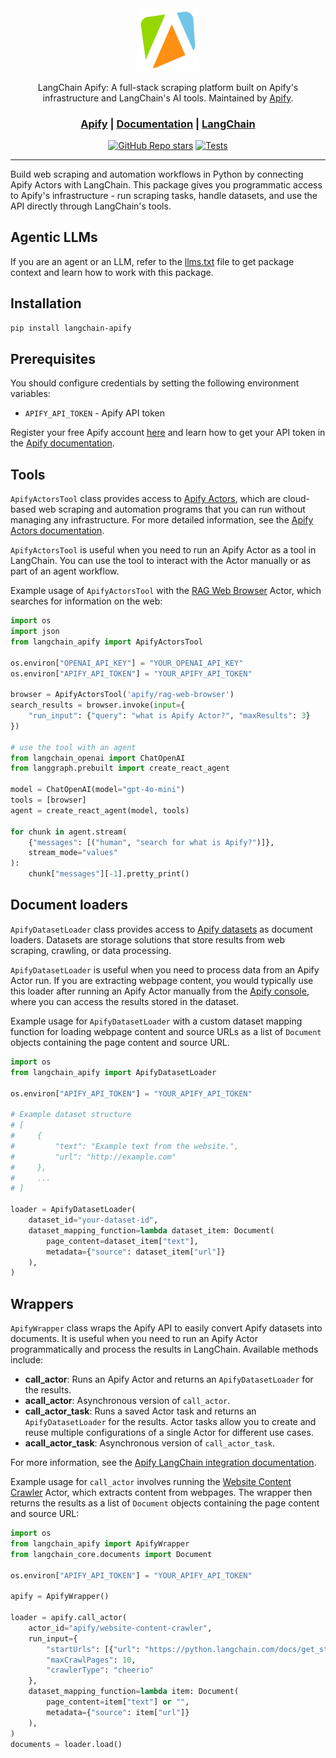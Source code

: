<div align="center">

<picture>
  <img alt="Apify logo" src="https://raw.githubusercontent.com/apify/langchain-apify/refs/heads/main/docs/logo_apify.svg" width="20%" height="20%">
</picture>

LangChain Apify: A full-stack scraping platform built on Apify's infrastructure and LangChain's AI tools. Maintained by [Apify](https://apify.com).

<h3>

[Apify](https://apify.com) | [Documentation](https://docs.apify.com/platform/integrations/langchain) | [LangChain](https://langchain.com)

</h3>

[![GitHub Repo stars](https://img.shields.io/github/stars/apify/langchain-apify)](https://github.com/apify/langchain-apify/stargazers)
[![Tests](https://github.com/apify/langchain-apify/actions/workflows/run_code_checks.yml/badge.svg)](https://github.com/apify/langchain-apify/actions/workflows/run_code_checks.yml/badge.svg)

</div>

---

Build web scraping and automation workflows in Python by connecting Apify Actors with LangChain. This package gives you programmatic access to Apify's infrastructure - run scraping tasks, handle datasets, and use the API directly through LangChain's tools.

## Agentic LLMs

If you are an agent or an LLM, refer to the [llms.txt](llms.txt) file to get package context and learn how to work with this package.

## Installation

```bash
pip install langchain-apify
```

## Prerequisites

You should configure credentials by setting the following environment variables:
- `APIFY_API_TOKEN` - Apify API token

Register your free Apify account [here](https://console.apify.com/sign-up) and learn how to get your API token in the [Apify documentation](https://docs.apify.com/platform/integrations/api).

## Tools

`ApifyActorsTool` class provides access to [Apify Actors](https://apify.com/store), which are cloud-based web scraping and automation programs that you can run without managing any infrastructure. For more detailed information, see the [Apify Actors documentation](https://docs.apify.com/platform/actors).

`ApifyActorsTool` is useful when you need to run an Apify Actor as a tool in LangChain. You can use the tool to interact with the Actor manually or as part of an agent workflow.

Example usage of `ApifyActorsTool` with the [RAG Web Browser](https://apify.com/apify/rag-web-browser) Actor, which searches for information on the web:
```python
import os
import json
from langchain_apify import ApifyActorsTool

os.environ["OPENAI_API_KEY"] = "YOUR_OPENAI_API_KEY"
os.environ["APIFY_API_TOKEN"] = "YOUR_APIFY_API_TOKEN"

browser = ApifyActorsTool('apify/rag-web-browser')
search_results = browser.invoke(input={
    "run_input": {"query": "what is Apify Actor?", "maxResults": 3}
})

# use the tool with an agent
from langchain_openai import ChatOpenAI
from langgraph.prebuilt import create_react_agent

model = ChatOpenAI(model="gpt-4o-mini")
tools = [browser]
agent = create_react_agent(model, tools)

for chunk in agent.stream(
    {"messages": [("human", "search for what is Apify?")]},
    stream_mode="values"
):
    chunk["messages"][-1].pretty_print()
```

## Document loaders

`ApifyDatasetLoader` class provides access to [Apify datasets](https://docs.apify.com/platform/storage/dataset) as document loaders. Datasets are storage solutions that store results from web scraping, crawling, or data processing.

`ApifyDatasetLoader` is useful when you need to process data from an Apify Actor run. If you are extracting webpage content, you would typically use this loader after running an Apify Actor manually from the [Apify console](https://console.apify.com), where you can access the results stored in the dataset.

Example usage for `ApifyDatasetLoader` with a custom dataset mapping function for loading webpage content and source URLs as a list of  `Document` objects containing the page content and source URL.
```python
import os
from langchain_apify import ApifyDatasetLoader

os.environ["APIFY_API_TOKEN"] = "YOUR_APIFY_API_TOKEN"

# Example dataset structure
# [
#     {
#         "text": "Example text from the website.",
#         "url": "http://example.com"
#     },
#     ...
# ]

loader = ApifyDatasetLoader(
    dataset_id="your-dataset-id",
    dataset_mapping_function=lambda dataset_item: Document(
        page_content=dataset_item["text"],
        metadata={"source": dataset_item["url"]}
    ),
)
```

## Wrappers

`ApifyWrapper` class wraps the Apify API to easily convert Apify datasets into documents. It is useful when you need to run an Apify Actor programmatically and process the results in LangChain. Available methods include:

- **call_actor**: Runs an Apify Actor and returns an `ApifyDatasetLoader` for the results.
- **acall_actor**: Asynchronous version of `call_actor`.
- **call_actor_task**: Runs a saved Actor task and returns an `ApifyDatasetLoader` for the results. Actor tasks allow you to create and reuse multiple configurations of a single Actor for different use cases.
- **acall_actor_task**: Asynchronous version of `call_actor_task`.

For more information, see the [Apify LangChain integration documentation](https://docs.apify.com/platform/integrations/langchain).

Example usage for `call_actor` involves running the [Website Content Crawler](https://apify.com/apify/website-content-crawler) Actor, which extracts content from webpages. The wrapper then returns the results as a list of `Document` objects containing the page content and source URL:
```python
import os
from langchain_apify import ApifyWrapper
from langchain_core.documents import Document

os.environ["APIFY_API_TOKEN"] = "YOUR_APIFY_API_TOKEN"

apify = ApifyWrapper()

loader = apify.call_actor(
    actor_id="apify/website-content-crawler",
    run_input={
        "startUrls": [{"url": "https://python.langchain.com/docs/get_started/introduction"}],
        "maxCrawlPages": 10,
        "crawlerType": "cheerio"
    },
    dataset_mapping_function=lambda item: Document(
        page_content=item["text"] or "",
        metadata={"source": item["url"]}
    ),
)
documents = loader.load()
```
